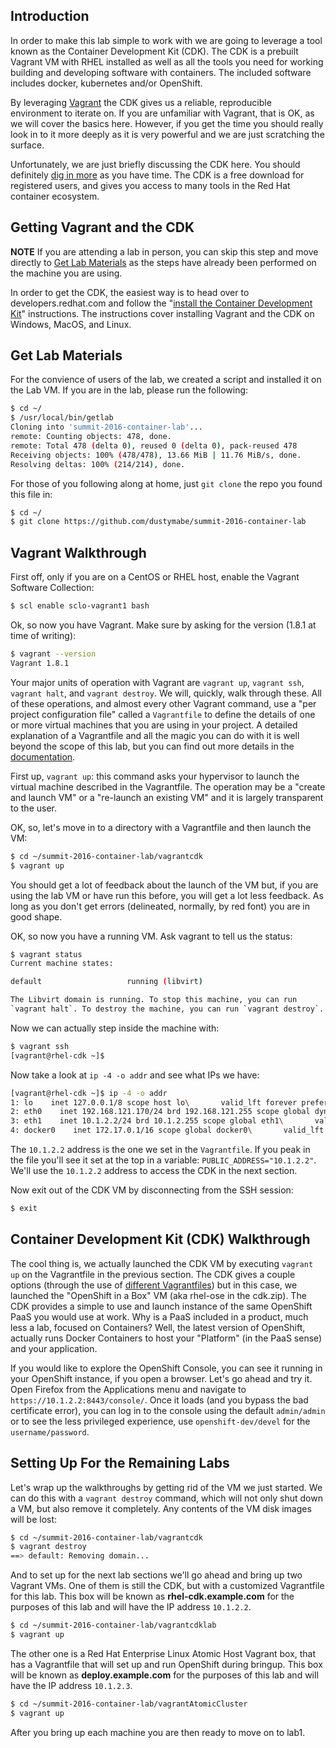 ## Introduction

In order to make this lab simple to work with we are going to leverage
a tool known as the Container Development Kit (CDK). The CDK is a prebuilt 
Vagrant VM with RHEL installed as well as all the tools you need for
working building and developing software with containers. The included
software includes docker, kubernetes and/or OpenShift. 

By leveraging [Vagrant](https://www.vagrantup.com/) the CDK gives us a reliable, 
reproducible environment to iterate on. If you are unfamiliar with Vagrant, 
that is OK, as we will cover the basics here. However, if you get the time you 
should really look in to it more deeply as it is very powerful and we are just 
scratching the surface.

Unfortunately, we are just briefly discussing the CDK here. You should definitely 
[dig in more](http://developers.redhat.com/products/cdk/) as you have time.
The CDK is a free download for registered users, and gives you access to
many tools in the Red Hat container ecosystem.

## Getting Vagrant and the CDK

**NOTE** If you are attending a lab in person, you can skip this step
         and move directly to [Get Lab Materials](#get-lab-materials) as 
         the steps have already been performed on the machine you are using.

In order to get the CDK, the easiest way is to head over to developers.redhat.com 
and follow the "[install the Container Development Kit](http://developers.redhat.com/products/cdk/get-started/)" 
instructions. The instructions cover installing Vagrant and the CDK on Windows, 
MacOS, and Linux. 

## Get Lab Materials

For the convience of users of the lab, we created a script and installed it on the Lab VM. If you are in the lab, please run the following:

```bash
$ cd ~/
$ /usr/local/bin/getlab 
Cloning into 'summit-2016-container-lab'...
remote: Counting objects: 478, done.
remote: Total 478 (delta 0), reused 0 (delta 0), pack-reused 478
Receiving objects: 100% (478/478), 13.66 MiB | 11.76 MiB/s, done.
Resolving deltas: 100% (214/214), done.
```

For those of you following along at home, just `git clone` the repo you 
found this file in:

```bash
$ cd ~/
$ git clone https://github.com/dustymabe/summit-2016-container-lab
```

## Vagrant Walkthrough

First off, only if you are on a CentOS or RHEL host, enable the Vagrant Software Collection:

```bash
$ scl enable sclo-vagrant1 bash
```

Ok, so now you have Vagrant. Make sure by asking for the version (1.8.1 at time of writing):

```bash
$ vagrant --version
Vagrant 1.8.1
```

Your major units of operation with Vagrant are `vagrant up`, `vagrant ssh`, 
`vagrant halt`, and `vagrant destroy`. We will, quickly, walk through these. 
All of these operations, and almost every other Vagrant command, use a "per 
project configuration file" called a `Vagrantfile` to define the details of 
one or more virtual machines that you are using in your project. A detailed 
explanation of a Vagrantfile and all the magic you can do with it is well 
beyond the scope of this lab, but you can find out more details in the 
[documentation](https://www.vagrantup.com/docs/vagrantfile/).


First up, `vagrant up`: this command asks your hypervisor to launch the virtual 
machine described in the Vagrantfile. The operation may be a "create and launch 
VM" or a "re-launch an existing VM" and it is largely transparent to the user. 
 
OK, so, let's move in to a directory with a Vagrantfile and then launch the VM:

```bash
$ cd ~/summit-2016-container-lab/vagrantcdk
$ vagrant up
```

You should get a lot of feedback about the launch of the VM but, if you are using the lab VM or have run this before, you will get a lot less feedback. As long as you don't get errors (delineated, normally, by red font) you are in good shape.

OK, so now you have a running VM. Ask vagrant to tell us the status:

```bash
$ vagrant status
Current machine states:

default                   running (libvirt)

The Libvirt domain is running. To stop this machine, you can run
`vagrant halt`. To destroy the machine, you can run `vagrant destroy`.

```

Now we can actually step inside the machine with:

```bash
$ vagrant ssh
[vagrant@rhel-cdk ~]$ 
```

Now take a look at `ip -4 -o addr` and see what IPs we have: 

```bash
[vagrant@rhel-cdk ~]$ ip -4 -o addr
1: lo    inet 127.0.0.1/8 scope host lo\       valid_lft forever preferred_lft forever
2: eth0    inet 192.168.121.170/24 brd 192.168.121.255 scope global dynamic eth0\       valid_lft 3430sec preferred_lft 3430sec
3: eth1    inet 10.1.2.2/24 brd 10.1.2.255 scope global eth1\       valid_lft forever preferred_lft forever
4: docker0    inet 172.17.0.1/16 scope global docker0\       valid_lft forever preferred_lft forever
```

The `10.1.2.2` address is the one we set in the `Vagrantfile`. If you
peak in the file you'll see it set at the top in a variable: 
`PUBLIC_ADDRESS="10.1.2.2"`. We'll use the `10.1.2.2` address to
access the CDK in the next section.

Now exit out of the CDK VM by disconnecting from the SSH session:

```bash
$ exit
```

## Container Development Kit (CDK) Walkthrough

The cool thing is, we actually launched the CDK VM by executing `vagrant up` on
the Vagrantfile in the previous section. The CDK gives a couple options (through the use of 
[different Vagrantfiles](https://developers.redhat.com/download-manager/file/cdk-2.0.0.zip)) 
but in this case, we launched the "OpenShift in a Box" VM (aka rhel-ose in 
the cdk.zip). The CDK provides a simple to use and launch instance of the 
same OpenShift PaaS you would use at work. Why is a PaaS included in a product, 
much less a lab, focused on Containers? Well, the latest version of OpenShift, 
actually runs Docker Containers to host your "Platform" (in the PaaS sense) 
and your application.

If you would like to explore the OpenShift Console, you can see it running in your OpenShift instance, if you open a browser. Let's go ahead and try it. Open Firefox from the Applications menu and navigate to `https://10.1.2.2:8443/console/`. Once it loads (and you bypass the bad certificate error), you can log in to the console using the default `admin/admin` or to see the less privileged experience, use `openshift-dev/devel` for the `username/password`.

## Setting Up For the Remaining Labs

Let's wrap up the walkthroughs by getting rid of the VM we just
started. We can do this with a `vagrant destroy` command, which will
not only shut down a VM, but also remove it completely. Any contents
of the VM disk images will be lost:

```bash
$ cd ~/summit-2016-container-lab/vagrantcdk
$ vagrant destroy
==> default: Removing domain...
```

And to set up for the next lab sections we'll go ahead and bring up
two Vagrant VMs. One of them is still the CDK, but with a customized
Vagrantfile for this lab. This box will be known as **rhel-cdk.example.com** 
for the purposes of this lab and will have the IP address `10.1.2.2`.


```bash
$ cd ~/summit-2016-container-lab/vagrantcdklab
$ vagrant up
```

The other one is a Red Hat Enterprise Linux Atomic Host Vagrant box, 
that has a Vagrantfile that will set up and run OpenShift during bringup.
This box will be known as **deploy.example.com** for the purposes of
this lab and will have the IP address `10.1.2.3`.

```bash
$ cd ~/summit-2016-container-lab/vagrantAtomicCluster
$ vagrant up
```


After you bring up each machine you are then ready to move on to lab1.
